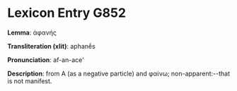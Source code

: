 # Lexicon Entry G852

**Lemma**: ἀφανής

**Transliteration (xlit)**: aphanḗs

**Pronunciation**: af-an-ace'

**Description**:
from Α (as a negative particle) and φαίνω; non-apparent:--that is not manifest.
